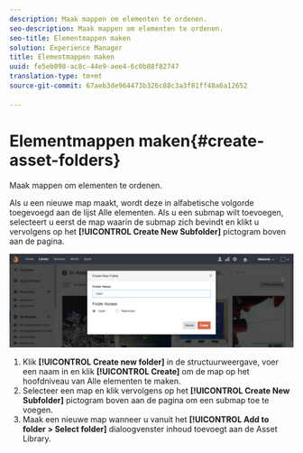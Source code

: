 ```yaml
---
description: Maak mappen om elementen te ordenen.
seo-description: Maak mappen om elementen te ordenen.
seo-title: Elementmappen maken
solution: Experience Manager
title: Elementmappen maken
uuid: fe5eb098-ac8c-44e9-aee4-6c0b88f82747
translation-type: tm+mt
source-git-commit: 67aeb3de964473b326c88c3a3f81ff48a6a12652

---
```



# Elementmappen maken{#create-asset-folders}

Maak mappen om elementen te ordenen.

Als u een nieuwe map maakt, wordt deze in alfabetische volgorde toegevoegd aan de lijst Alle elementen. Als u een submap wilt toevoegen, selecteert u eerst de map waarin de submap zich bevindt en klikt u vervolgens op het **[!UICONTROL Create New Subfolder]** pictogram boven aan de pagina.

![](assets/LibraryNewFolder-1024x338.png)

1. Klik **[!UICONTROL Create new folder]** in de structuurweergave, voer een naam in en klik **[!UICONTROL Create]** om de map op het hoofdniveau van Alle elementen te maken.
1. Selecteer een map en klik vervolgens op het **[!UICONTROL Create New Subfolder]** pictogram boven aan de pagina om een submap toe te voegen.
1. Maak een nieuwe map wanneer u vanuit het **[!UICONTROL Add to folder > Select folder]** dialoogvenster inhoud toevoegt aan de Asset Library.
